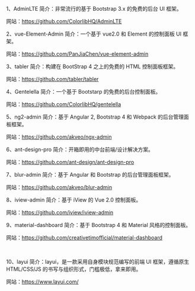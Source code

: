1、AdminLTE
简介：非常流行的基于 Bootstrap 3.x 的免费的后台 UI 框架。

网站：https://github.com/ColorlibHQ/AdminLTE



2、vue-Element-Admin
简介：一个基于 vue2.0 和 Element 的控制面板 UI 框架。

网站：https://github.com/PanJiaChen/vue-element-admin



3、tabler
简介：构建在 BootStrap 4 之上的免费的 HTML 控制面板框架。

网站：https://github.com/tabler/tabler



4、Gentelella
简介：一个基于 Bootstarp 的免费的后台控制面板。

网站：https://github.com/ColorlibHQ/gentelella



5、ng2-admin
简介：基于 Angular 2, Bootstrap 4 和 Webpack 的后台管理面板框架。

网站：https://github.com/akveo/ngx-admin



6、ant-design-pro
简介：开箱即用的中台前端/设计解决方案。

网站：https://github.com/ant-design/ant-design-pro



7、blur-admin
简介：基于 Angular 和 Bootstrap 的后台管理面板框架。

网站：https://github.com/akveo/blur-admin



8、iview-admin
简介：基于 iView 的 Vue 2.0 控制面板。

网站：https://github.com/iview/iview-admin



9、material-dashboard
简介：基于 Bootstrap 4 和 Material 风格的控制面板。

网站：https://github.com/creativetimofficial/material-dashboard

 



10、layui
简介：layui，是一款采用自身模块规范编写的前端 UI 框架，遵循原生 HTML/CSS/JS 的书写与组织形式，门槛极低，拿来即用。

网站：https://www.layui.com/
